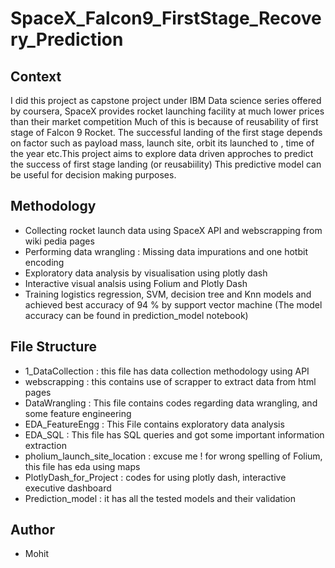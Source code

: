# SpaceX_Falcon9_FirstStage_Recovery_Prediction
## Context
I did this project as capstone project under IBM Data science series offered by coursera, SpaceX provides rocket launching facility at much lower prices than their market competition 
Much of this is because of reusability of first stage of Falcon 9 Rocket. The successful landing of the first stage depends on factor such as payload mass, launch site, orbit its launched to , time of the year etc.This project aims to explore data driven  approches to predict the success of first stage landing (or reusabiility)
This predictive model can be useful for decision making purposes. 
## Methodology 
* Collecting rocket launch data using SpaceX API and webscrapping from wiki pedia pages
* Performing data wrangling : Missing data impurations and one hotbit encoding
* Exploratory data analysis  by visualisation using plotly dash
* Interactive visual analsis using Folium and Plotly Dash 
* Training logistics regression, SVM, decision tree and Knn models and achieved best accuracy of 94 % by support vector machine (The model accuracy can be found in prediction_model notebook)


## File Structure
* 1_DataCollection : this file has data collection methodology using API
* webscrapping : this contains use of scrapper to extract data from html pages
* DataWrangling : This file contains codes regarding data wrangling, and some feature engineering
* EDA_FeatureEngg : This File contains exploratory data analysis
* EDA_SQL : This file has SQL queries and got some important information extraction
* pholium_launch_site_location : excuse me ! for wrong spelling of Folium, this file has eda using maps
* PlotlyDash_for_Project : codes for using plotly dash, interactive executive dashboard
* Prediction_model : it has all the tested models and their validation
## Author 
* Mohit
